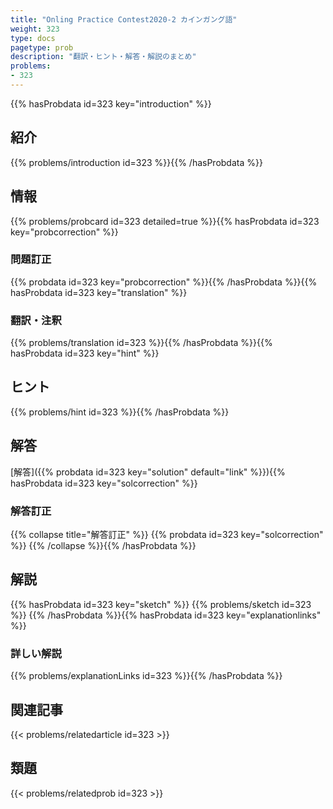 ```yaml
---
title: "Onling Practice Contest2020-2 カインガング語"
weight: 323
type: docs
pagetype: prob
description: "翻訳・ヒント・解答・解説のまとめ"
problems: 
- 323
---
```


{{% hasProbdata id=323 key="introduction" %}}

## 紹介

{{% problems/introduction id=323 %}}{{% /hasProbdata %}}

## 情報

{{% problems/probcard id=323 detailed=true %}}{{% hasProbdata id=323 key="probcorrection" %}}

### 問題訂正

{{% probdata id=323 key="probcorrection" %}}{{% /hasProbdata %}}{{% hasProbdata id=323 key="translation" %}}

### 翻訳・注釈

{{% problems/translation id=323 %}}{{% /hasProbdata %}}{{% hasProbdata id=323 key="hint" %}}

## ヒント

{{% problems/hint id=323 %}}{{% /hasProbdata %}}

## 解答

[解答]({{% probdata id=323 key="solution" default="link" %}}){{% hasProbdata id=323 key="solcorrection" %}}

### 解答訂正

{{% collapse title="解答訂正" %}}
{{% probdata id=323 key="solcorrection" %}}
{{% /collapse %}}{{% /hasProbdata %}}

## 解説

{{% hasProbdata id=323 key="sketch" %}}
{{% problems/sketch id=323 %}}
{{% /hasProbdata %}}{{% hasProbdata id=323 key="explanationlinks" %}}

### 詳しい解説

{{% problems/explanationLinks id=323 %}}{{% /hasProbdata %}}

## 関連記事

{{< problems/relatedarticle id=323 >}}

## 類題

{{< problems/relatedprob id=323 >}}
